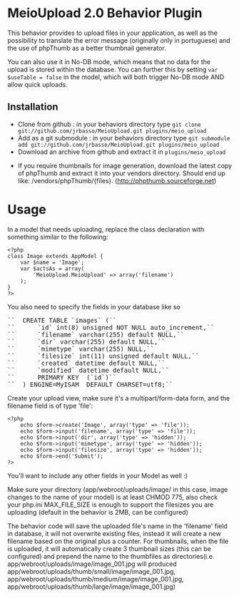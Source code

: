# MeioUpload 2.0 Behavior Plugin

This behavior provides to upload files in your application, as well as the possibility to translate the error message (originally only in portuguese) and the use of phpThumb as a better thumbnail generator.

You can also use it in No-DB mode, which means that no data for the upload is stored within the database. You can further this by setting `var $useTable = false` in the model, which will both trigger No-DB mode AND allow quick uploads.


## Installation
- Clone from github : in your behaviors directory type `git clone git://github.com/jrbasso/MeioUpload.git plugins/meio_upload`
- Add as a git submodule : in your behaviors directory type `git submodule add git://github.com/jrbasso/MeioUpload.git plugins/meio_upload`
- Download an archive from github and extract it in `plugins/meio_upload`

* If you require thumbnails for image generation, download the latest copy of phpThumb and extract it into your vendors directory. Should end up like: /vendors/phpThumb/{files}. (http://phpthumb.sourceforge.net)

# Usage
In a model that needs uploading, replace the class declaration with something similar to the following:

	<?php
	class Image extends AppModel {
		var $name = 'Image';
		var $actsAs = array(
			'MeioUpload.MeioUpload' => array('filename')
		);
	}
	?>

You also need to specify the fields in your database like so
<pre>
``	CREATE TABLE `images` (``
``		`id` int(8) unsigned NOT NULL auto_increment,``
``		`filename` varchar(255) default NULL,``
``		`dir` varchar(255) default NULL,``
``		`mimetype` varchar(255) NULL,``
``		`filesize` int(11) unsigned default NULL,``
``		`created` datetime default NULL,``
``		`modified` datetime default NULL,``
``		PRIMARY KEY  (`id`)``
``	) ENGINE=MyISAM  DEFAULT CHARSET=utf8;``
</pre>

Create your upload view, make sure it's a multipart/form-data form, and the filename field is of type 'file':

	<?php
		echo $form->create('Image', array('type' => 'file'));
		echo $form->input('filename', array('type' => 'file'));
		echo $form->input('dir', array('type' => 'hidden'));
		echo $form->input('mimetype', array('type' => 'hidden'));
		echo $form->input('filesize', array('type' => 'hidden'));
		echo $form->end('Submit');
	?>
You'll want to include any other fields in your Model as well :)

Make sure your directory (app/webroot/uploads/image/ in this case, image changes to the name of your model) is at least CHMOD 775, also check your php.ini MAX_FILE_SIZE is enough to support the filesizes you are uploading (default in the behavior is 2MB, can be configured)

The behavior code will save the uploaded file's name in the 'filename' field in database, it will not overwrite existing files, instead it will create a new filename based on the original plus a counter. For thumbnails, when the file is uploaded, it will automatically create 3 thumbnail sizes (this can be configured) and prepend the name to the thumbfiles as directories(i.e. app/webroot/uploads/image/image_001.jpg will produced app/webroot/uploads/thumb/small/image/image_001.jpg, app/webroot/uploads/thumb/medium/image/image_001.jpg, app/webroot/uploads/thumb/large/image/image_001.jpg)
